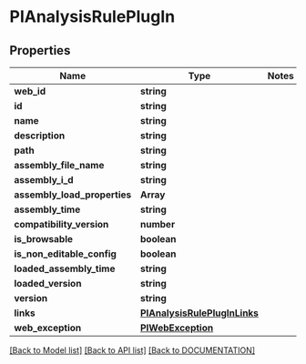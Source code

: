 # PIAnalysisRulePlugIn

## Properties
Name | Type | Notes
------------ | ------------- | -------------
**web_id** | **string**
**id** | **string**
**name** | **string**
**description** | **string**
**path** | **string**
**assembly_file_name** | **string**
**assembly_i_d** | **string**
**assembly_load_properties** | **Array<string>**
**assembly_time** | **string**
**compatibility_version** | **number**
**is_browsable** | **boolean**
**is_non_editable_config** | **boolean**
**loaded_assembly_time** | **string**
**loaded_version** | **string**
**version** | **string**
**links** | **[**PIAnalysisRulePlugInLinks**](../models/PIAnalysisRulePlugInLinks.md)**
**web_exception** | **[**PIWebException**](../models/PIWebException.md)**

[[Back to Model list]](../../DOCUMENTATION.md#documentation-for-models) [[Back to API list]](../../DOCUMENTATION.md#documentation-for-api-endpoints) [[Back to DOCUMENTATION]](../../DOCUMENTATION.md)
